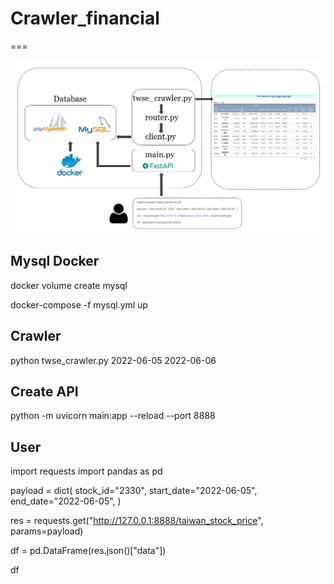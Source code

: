 # Crawler_financial
===

![image](https://github.com/xscapex/Crawler_financial/blob/main/flow.PNG)

Mysql Docker
---

docker volume create mysql

docker-compose -f mysql.yml up

Crawler
---
python twse_crawler.py 2022-06-05 2022-06-06

Create API
---
python -m uvicorn main:app --reload --port 8888


User
---

import requests
import pandas as pd

payload = dict(
    stock_id="2330",
    start_date="2022-06-05",
    end_date="2022-06-05",
)

res = requests.get("http://127.0.0.1:8888/taiwan_stock_price", params=payload)

df = pd.DataFrame(res.json()["data"])

df
